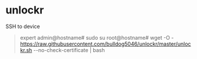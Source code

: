 # unlockr

SSH to device

> expert
admin@hostname# sudo su
root@hostname# wget -O - https://raw.githubusercontent.com/bulldog5046/unlockr/master/unlockr.sh --no-check-certificate | bash
